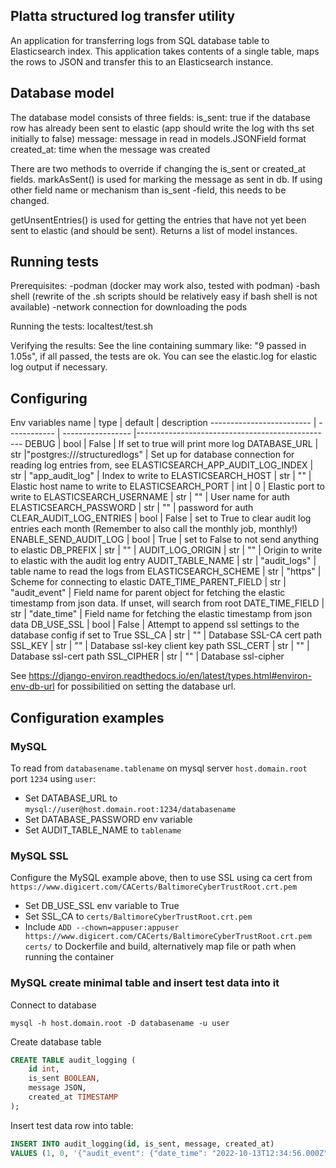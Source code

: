 ## Platta structured log transfer utility

An application for transferring logs from SQL database table to
Elasticsearch index. This application takes contents of a single table,
maps the rows to JSON and transfer this to an Elasticsearch instance.



## Database model

The database model consists of three fields:
is_sent: true if the database row has already been sent to elastic (app should write the log with ths set initially to false)
message: message in read in models.JSONField format
created_at: time when the message was created

There are two methods to override if changing the is_sent or created_at fields.
markAsSent() is used for marking the message as sent in db. If using other field name or mechanism than is_sent -field, this needs to be changed.

getUnsentEntries() is used for getting the entries that have not yet been sent to elastic (and should be sent). Returns a list of model instances.

## Running tests

Prerequisites:
-podman (docker may work also, tested with podman)
-bash shell (rewrite of the .sh scripts should be relatively easy if bash shell is not available)
-network connection for downloading the pods

Running the tests:
localtest/test.sh

Verifying the results:
See the line containing summary like: "9 passed in 1.05s", if all passed, the tests are ok.
You can see the elastic.log for elastic log output if necessary.

## Configuring

Env variables
name                      | type         |         default              | description
------------------------- | ------------ | -----------------            |-------------------------------------------------
DEBUG                     | bool         | False                        | If set to true will print more log
DATABASE_URL              | str          |"postgres:///structuredlogs"  | Set up for database connection for reading log entries from, see 
ELASTICSEARCH_APP_AUDIT_LOG_INDEX | str  | "app_audit_log"              | Index to write to
ELASTICSEARCH_HOST        | str          | ""                           | Elastic host name to write to
ELASTICSEARCH_PORT        | int          | 0                            | Elastic port to write to
ELASTICSEARCH_USERNAME    | str          | ""                           | User name for auth
ELASTICSEARCH_PASSWORD    | str          | ""                           | password for auth
CLEAR_AUDIT_LOG_ENTRIES   | bool         | False                        | set to True to clear audit log entries each month (Remember to also call the monthly job, monthly!)
ENABLE_SEND_AUDIT_LOG     | bool         | True                         | set to False to not send anything to elastic
DB_PREFIX                 | str          | ""                           | 
AUDIT_LOG_ORIGIN          | str          | ""                           | Origin to write to elastic with the audit log entry
AUDIT_TABLE_NAME          | str          | "audit_logs"                 | table name to read the logs from
ELASTICSEARCH_SCHEME      | str          | "https"                      | Scheme for connecting to elastic
DATE_TIME_PARENT_FIELD    | str          | "audit_event"                | Field name for parent object for fetching the elastic timestamp from json data. If unset, will search from root
DATE_TIME_FIELD           | str          | "date_time"                  | Field name for fetching the elastic timestamp from json data
DB_USE_SSL                | bool         | False                        | Attempt to append ssl settings to the database config if set to True
SSL_CA                    | str          | ""                           | Database SSL-CA cert path 
SSL_KEY                   | str          | ""                           | Database ssl-key client key path
SSL_CERT                  | str          | ""                           | Database ssl-cert path
SSL_CIPHER                | str          | ""                           | Database ssl-cipher

See https://django-environ.readthedocs.io/en/latest/types.html#environ-env-db-url for possibilitied on setting the database url.

## Configuration examples

### MySQL
To read from `databasename.tablename` on mysql server `host.domain.root` port `1234` using `user`:
- Set DATABASE_URL to `mysql://user@host.domain.root:1234/databasename`
- Set DATABASE_PASSWORD env variable
- Set AUDIT_TABLE_NAME to `tablename`

### MySQL SSL
Configure the MySQL example above, then to use SSL using ca cert from `https://www.digicert.com/CACerts/BaltimoreCyberTrustRoot.crt.pem`
- Set DB_USE_SSL env variable to True
- Set SSL_CA to `certs/BaltimoreCyberTrustRoot.crt.pem`
- Include `ADD --chown=appuser:appuser https://www.digicert.com/CACerts/BaltimoreCyberTrustRoot.crt.pem certs/` to Dockerfile and build, alternatively map file or path when running the container

### MySQL create minimal table and insert test data into it

Connect to database
```shell
mysql -h host.domain.root -D databasename -u user
```

Create database table
```sql
CREATE TABLE audit_logging (
    id int,
    is_sent BOOLEAN,
    message JSON,
    created_at TIMESTAMP
);
```

Insert test data row into table: 
```sql
INSERT INTO audit_logging(id, is_sent, message, created_at) 
VALUES (1, 0, '{"audit_event": {"date_time": "2022-10-13T12:34:56.000Z"}}', now());
```
